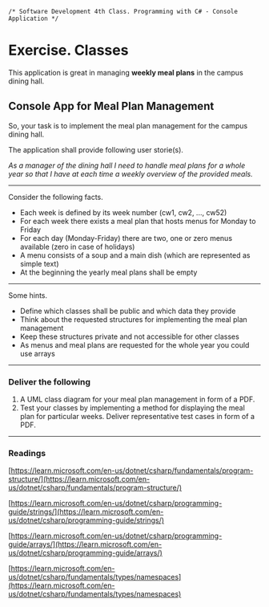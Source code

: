     /* Software Development 4th Class. Programming with C# - Console Application */
    

Exercise. Classes
=================

This application is great in managing **weekly meal plans** in the campus dining hall.

Console App for Meal Plan Management
------------------------------------

So, your task is to implement the meal plan management for the campus dining hall.

The application shall provide following user storie(s).

_As a manager of the dining hall I need to handle meal plans for a whole year so that I have at each time a weekly overview of the provided meals._

* * *

Consider the following facts.

*   Each week is defined by its week number (cw1, cw2, ..., cw52)
*   For each week there exists a meal plan that hosts menus for Monday to Friday
*   For each day (Monday-Friday) there are two, one or zero menus available (zero in case of holidays)
*   A menu consists of a soup and a main dish (which are represented as simple text)
*   At the beginning the yearly meal plans shall be empty

* * *

Some hints.

*   Define which classes shall be public and which data they provide
*   Think about the requested structures for implementing the meal plan management
*   Keep these structures private and not accessible for other classes
*   As menus and meal plans are requested for the whole year you could use arrays

* * *

### Deliver the following

1.  A UML class diagram for your meal plan management in form of a PDF.
2.  Test your classes by implementing a method for displaying the meal plan for particular weeks. Deliver representative test cases in form of a PDF.

* * *

### Readings

[https://learn.microsoft.com/en-us/dotnet/csharp/fundamentals/program-structure/](https://learn.microsoft.com/en-us/dotnet/csharp/fundamentals/program-structure/)

[https://learn.microsoft.com/en-us/dotnet/csharp/programming-guide/strings/](https://learn.microsoft.com/en-us/dotnet/csharp/programming-guide/strings/)

[https://learn.microsoft.com/en-us/dotnet/csharp/programming-guide/arrays/](https://learn.microsoft.com/en-us/dotnet/csharp/programming-guide/arrays/)

[https://learn.microsoft.com/en-us/dotnet/csharp/fundamentals/types/namespaces](https://learn.microsoft.com/en-us/dotnet/csharp/fundamentals/types/namespaces)

